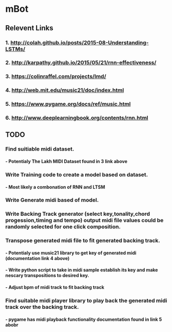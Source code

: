 # mBot
## Relevent Links
### 1. http://colah.github.io/posts/2015-08-Understanding-LSTMs/
### 2. http://karpathy.github.io/2015/05/21/rnn-effectiveness/
### 3. https://colinraffel.com/projects/lmd/
### 4. http://web.mit.edu/music21/doc/index.html
### 5. https://www.pygame.org/docs/ref/music.html
### 6. http://www.deeplearningbook.org/contents/rnn.html

## TODO
###  Find suitiable midi dataset.
####   - Potentialy The Lakh MIDI Dataset found in 3 link above
### Write Training code to create a model based on dataset.
####  - Most likely a combonation of RNN and LTSM 
### Write Generate midi based of model.
### Write Backing Track generator (select key,tonality,chord progession,timing and tempo) output midi file values could be randomly selected for one click composition.
### Transpose generated midi file to fit generated backing track.
####   - Potentialy use music21 library to get key of generated midi (documentation link 4 above)
####   - Write python script to take in midi sample establish its key and make nescary transpositions to desired key.
####   - Adjust bpm of midi track to fit backing track
### Find suitable midi player library to play back the generated midi track over the backing track.
####    - pygame has midi playback functionality documentation found in link 5 abobr
